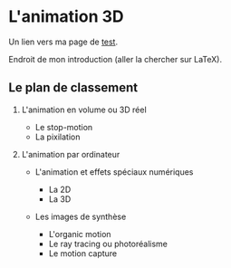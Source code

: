 # L'animation 3D

Un lien vers ma page de [test](test.md).

Endroit de mon introduction (aller la chercher sur LaTeX).

## Le plan de classement


1. L'animation en volume ou 3D réel

    - Le stop-motion
    - La pixilation
    
2. L'animation par ordinateur

    - L'animation et effets spéciaux numériques
        - La 2D
        - La 3D
        
    - Les images de synthèse
        * L'organic motion
        * Le ray tracing ou photoréalisme
        * Le motion capture
